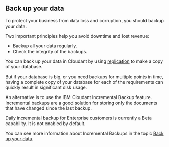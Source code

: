 ## Back up your data

To protect your business from data loss and corruption,
you should backup your data.

Two important principles help you avoid downtime and lost revenue:

-	Backup all your data regularly.
-	Check the integrity of the backups.

You can back up your data in Cloudant by using [replication](replication.html) to make a copy of your database.

But if your database is big,
or you need backups for multiple points in time,
having a complete copy of your database for each of the requirements can quickly result in significant disk usage.

An alternative is to use the IBM Cloudant Incremental Backup feature.
Incremental backups are a good solution for storing only the documents that have changed since the last backup.

<aside class="warning" role="complementary" aria-label="betaforenterprise">Daily incremental backup for Enterprise customers is currently a Beta capability.
It is not enabled by default.</aside>

You can see more information about Incremental Backups in the topic [Back up your data](backup-guide.html).